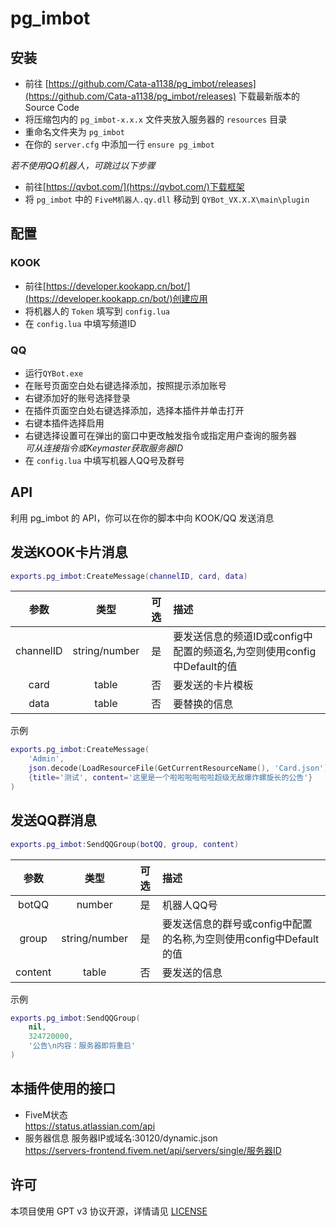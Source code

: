 # pg_imbot

## 安装
* 前往 [https://github.com/Cata-a1138/pg_imbot/releases](https://github.com/Cata-a1138/pg_imbot/releases) 下载最新版本的 Source Code
* 将压缩包内的 `pg_imbot-x.x.x` 文件夹放入服务器的 `resources` 目录
* 重命名文件夹为 `pg_imbot`
* 在你的 `server.cfg` 中添加一行 `ensure pg_imbot`

*若不使用QQ机器人，可跳过以下步骤*
* 前往[https://qvbot.com/](https://qvbot.com/)下载框架
* 将 `pg_imbot` 中的 `FiveM机器人.qy.dll` 移动到 `QYBot_VX.X.X\main\plugin`

## 配置
### KOOK
* 前往[https://developer.kookapp.cn/bot/](https://developer.kookapp.cn/bot/)创建应用
* 将机器人的 `Token` 填写到 `config.lua`
* 在 `config.lua` 中填写频道ID

### QQ
* 运行`QYBot.exe`
* 在账号页面空白处右键选择添加，按照提示添加账号
* 右键添加好的账号选择登录
* 在插件页面空白处右键选择添加，选择本插件并单击打开
* 右键本插件选择启用
* 右键选择设置可在弹出的窗口中更改触发指令或指定用户查询的服务器  
  *可从连接指令或Keymaster获取服务器ID*
* 在 `config.lua` 中填写机器人QQ号及群号

## API
利用 pg_imbot 的 API，你可以在你的脚本中向 KOOK/QQ 发送消息

## 发送KOOK卡片消息
```lua
exports.pg_imbot:CreateMessage(channelID, card, data)
```
| 参数 | 类型 | 可选 | 描述|
|:-:|:-:|:-:|:-|
|channelID|string/number|是|要发送信息的频道ID或config中配置的频道名,为空则使用config中Default的值|
|card|table|否|要发送的卡片模板|
|data|table|否|要替换的信息|

示例
```lua
exports.pg_imbot:CreateMessage(
    'Admin',
    json.decode(LoadResourceFile(GetCurrentResourceName(), 'Card.json')),
    {title='测试', content='这里是一个啦啦啦啦啦啦超级无敌爆炸螺旋长的公告'}
)
```

## 发送QQ群消息
```lua
exports.pg_imbot:SendQQGroup(botQQ, group, content)
```
| 参数 | 类型 | 可选 | 描述|
|:-:|:-:|:-:|:-|
|botQQ|number|是|机器人QQ号|
|group|string/number|是|要发送信息的群号或config中配置的名称,为空则使用config中Default的值|
|content|table|否|要发送的信息|

示例
```lua
exports.pg_imbot:SendQQGroup(
    nil,
    324720000,
    '公告\n内容：服务器即将重启'
)
```

## 本插件使用的接口
* FiveM状态  
https://status.atlassian.com/api  
* 服务器信息
服务器IP或域名:30120/dynamic.json   
https://servers-frontend.fivem.net/api/servers/single/服务器ID  

## 许可
本项目使用 GPT v3 协议开源，详情请见 [LICENSE](https://github.com/Cata-a1138/pg_imbot/blob/main/LICENSE)
